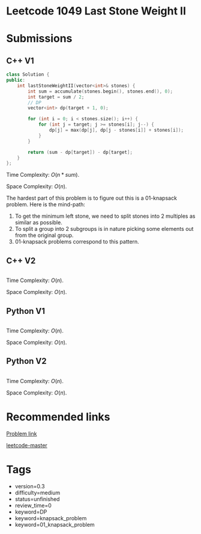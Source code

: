 # Leetcode 1049 Last Stone Weight II

# Submissions

## C++ V1

```C++
class Solution {
public:
    int lastStoneWeightII(vector<int>& stones) {
        int sum = accumulate(stones.begin(), stones.end(), 0);
        int target = sum / 2;
        // DP
        vector<int> dp(target + 1, 0);

        for (int i = 0; i < stones.size(); i++) {
            for (int j = target; j >= stones[i]; j--) {
                dp[j] = max(dp[j], dp[j - stones[i]] + stones[i]);
            }
        }

        return (sum - dp[target]) - dp[target];
    }
};
```

Time Complexity: $O(n * sum)$.

Space Complexity: $O(n)$.

The hardest part of this problem is to figure out this is a 01-knapsack problem. Here is the mind-path:

1. To get the minimum left stone, we need to split stones into 2 multiples as similar as possible.
2. To split a group into 2 subgroups is in nature picking some elements out from the original group.
3. 01-knapsack problems correspond to this pattern.


## C++ V2

```C++
```

Time Complexity: $O(n)$.

Space Complexity: $O(n)$.


## Python V1

```python
```

Time Complexity: $O(n)$.

Space Complexity: $O(n)$.


## Python V2

```python

```

Time Complexity: $O(n)$.

Space Complexity: $O(n)$.


# Recommended links

[Problem link](https://leetcode.com/problems/last-stone-weight-ii/description/)

[leetcode-master](https://github.com/youngyangyang04/leetcode-master/blob/master/problems/1049.%E6%9C%80%E5%90%8E%E4%B8%80%E5%9D%97%E7%9F%B3%E5%A4%B4%E7%9A%84%E9%87%8D%E9%87%8FII.md)


# Tags

- version=0.3
- difficulty=medium
- status=unfinished
- review_time=0
- keyword=DP
- keyword=knapsack_problem
- keyword=01_knapsack_problem